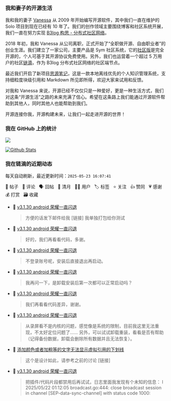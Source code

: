 ### 我和妻子的开源生活

我和我的妻子 [Vanessa](https://github.com/Vanessa219) 从 2009 年开始编写开源软件，其中我们一直在维护的 Solo 项目到现在已经有 10 年了。我们的创作领域主要围绕博客和社区系统开展，我们一直在努力实现 [B3log 构思 - 分布式社区网络](https://ld246.com/article/1546941897596)。

2018 年初，我和 Vanessa 从公司离职，正式开始了“全职做开源、自由职业者”的创业生涯。我们建立了一家公司，主要产品是 Sym 社区系统，它的[社区版](https://github.com/88250/symphony)是完全开源的，个人可基于其开源协议免费使用。另外，我们也运营着一个超过 5 万用户的社区[链滴](https://ld246.com)，作为 B3log 分布式社区网络的社区端节点。

最近我们开启了新项目[思源笔记](https://github.com/siyuan-note/siyuan)，这是一款本地离线优先的个人知识管理系统，支持细粒度块级引用和 Markdown 所见即所得，欢迎大家来试用和反馈。

对我和 Vanessa 来说，开源已经不仅仅只是一种爱好，更是一种生活方式，我们对这条“开源生活”之路的未来充满了信心。希望在这条路上我们能通过开源软件帮助到其他人，同时其他人也能帮助到我们。

开源连接你我，开源构建未来，让我们一起走进开源的世界！

### 我在 GitHub 上的统计

<a title="Hits" target="_blank" href="https://github.com/88250/88250"><img src="https://hits.b3log.org/88250/88250.svg"></a>

[![Github Stats](https://github-readme-stats.vercel.app/api?username=88250&theme=tokyonight&show_icons=true)](https://github.com/88250)

<!--events start -->

### 我在链滴的近期动态

每天自动刷新，最近更新时间：`2025-05-23 16:07:41`

📝 帖子 &nbsp; 💬 评论 &nbsp; 🗣 回帖 &nbsp; 🌙 清月 &nbsp; 👨‍💻 用户 &nbsp; 🏷️ 标签 &nbsp; ⭐️ 关注 &nbsp; 👍 赞同 &nbsp; 💗 感谢 &nbsp; 💰 打赏 &nbsp; 🗃 收藏

* 💬 [v3.1.30 android 荣耀一直闪退](https://ld246.com/article/1747843945508/comment/1747927239340#comments)

  > 方便的话发下邮件给我 [链接] 我单独打包给你测试
* 💬 [v3.1.30 android 荣耀一直闪退](https://ld246.com/article/1747843945508/comment/1747920640124#comments)

  > 好的，我们再看看代码，多谢。
* 💬 [v3.1.30 android 荣耀一直闪退](https://ld246.com/article/1747843945508/comment/1747920486547#comments)

  > 不登录账号呢，安装后直接退出再启动。
* 💬 [v3.1.30 android 荣耀一直闪退](https://ld246.com/article/1747843945508/comment/1747920250840#comments)

  > 我再问一下，是卸载安装后第一次都可以正常启动吗？
* 💬 [v3.1.30 android 荣耀一直闪退](https://ld246.com/article/1747843945508/comment/1747920071148#comments)

  > 我们再看看代码差异，谢谢。
* 💬 [v3.1.30 android 荣耀一直闪退](https://ld246.com/article/1747843945508/comment/1747915141055#comments)

  > 从录屏看不是内核的问题，感觉像是系统的限制，目前我这里无法重现，不太好定位问题了…… 另外，可以试试卸载重装，看看是否有帮助（记得备份数据，卸载会删除所有数据并且无法恢复）。
* 💬 [添加颜色或者加粗等的文字无法显示虚拟引用的下划线](https://ld246.com/article/1747906541522/comment/1747907130846#comments)

  > 这个是设计如此，请参考之前的讨论 [链接]
* 💬 [v3.1.30 android 荣耀一直闪退](https://ld246.com/article/1747843945508/comment/1747906712943#comments)

  > 把插件/代码片段都禁用后再试试，日志里面我发现有个未知的信息： I 2025/05/22 01:12:05 broadcast.go:444: close broadcast session in channel [SEP-data-sync-channel] with status code 1000:


<!--events end -->
